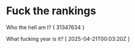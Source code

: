 # Fuck the rankings

Who the hell am I?
{ 31347634 }

What fucking year is it?
[ 2025-04-21T00:03:20Z ]
